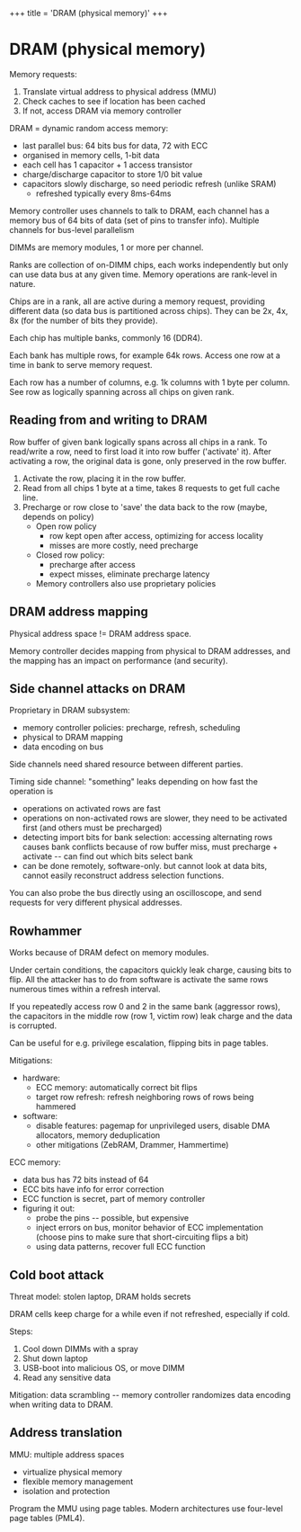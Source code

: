 +++
title = 'DRAM (physical memory)'
+++

# DRAM (physical memory)
Memory requests:
1. Translate virtual address to physical address (MMU)
2. Check caches to see if location has been cached
3. If not, access DRAM via memory controller

DRAM = dynamic random access memory:
- last parallel bus: 64 bits bus for data, 72 with ECC
- organised in memory cells, 1-bit data
- each cell has 1 capacitor + 1 access transistor
- charge/discharge capacitor to store 1/0 bit value
- capacitors slowly discharge, so need periodic refresh (unlike SRAM)
    - refreshed typically every 8ms-64ms

Memory controller uses channels to talk to DRAM, each channel has a memory bus of 64 bits of data (set of pins to transfer info).
Multiple channels for bus-level parallelism

DIMMs are memory modules, 1 or more per channel.

Ranks are collection of on-DIMM chips, each works independently but only can use data bus at any given time. Memory operations are rank-level in nature.

Chips are in a rank, all are active during a memory request, providing different data (so data bus is partitioned across chips). They can be 2x, 4x, 8x (for the number of bits they provide).

Each chip has multiple banks, commonly 16 (DDR4).

Each bank has multiple rows, for example 64k rows. Access one row at a time in bank to serve memory request.

Each row has a number of columns, e.g. 1k columns with 1 byte per column. See row as logically spanning across all chips on given rank.

## Reading from and writing to DRAM
Row buffer of given bank logically spans across all chips in a rank. To read/write a row, need to first load it into row buffer ('activate' it). After activating a row, the original data is gone, only preserved in the row buffer.

1. Activate the row, placing it in the row buffer.
2. Read from all chips 1 byte at a time, takes 8 requests to get full cache line.
3. Precharge or row close to 'save' the data back to the row (maybe, depends on policy)
    - Open row policy
        - row kept open after access, optimizing for access locality
        - misses are more costly, need precharge
    - Closed row policy:
        - precharge after access
        - expect misses, eliminate precharge latency
    - Memory controllers also use proprietary policies

## DRAM address mapping
Physical address space != DRAM address space.

Memory controller decides mapping from physical to DRAM addresses, and the mapping has an impact on performance (and security).

## Side channel attacks on DRAM
Proprietary in DRAM subsystem:
- memory controller policies: precharge, refresh, scheduling
- physical to DRAM mapping
- data encoding on bus

Side channels need shared resource between different parties.

Timing side channel: "something" leaks depending on how fast the operation is
- operations on activated rows are fast
- operations on non-activated rows are slower, they need to be activated first (and others must be precharged)
- detecting import bits for bank selection: accessing alternating rows causes bank conflicts because of row buffer miss, must precharge + activate -- can find out which bits select bank
- can be done remotely, software-only. but cannot look at data bits, cannot easily reconstruct address selection functions.

You can also probe the bus directly using an oscilloscope, and send requests for very different physical addresses.
## Rowhammer
Works because of DRAM defect on memory modules.

Under certain conditions, the capacitors quickly leak charge, causing bits to flip.
All the attacker has to do from software is activate the same rows numerous times within a refresh interval.

If you repeatedly access row 0 and 2 in the same bank (aggressor rows), the capacitors in the middle row (row 1, victim row) leak charge and the data is corrupted.

Can be useful for e.g. privilege escalation, flipping bits in page tables.

Mitigations:
- hardware:
  - ECC memory: automatically correct bit flips
  - target row refresh: refresh neighboring rows of rows being hammered
- software:
  - disable features: pagemap for unprivileged users, disable DMA allocators, memory deduplication
  - other mitigations (ZebRAM, Drammer, Hammertime)

ECC memory:
- data bus has 72 bits instead of 64
- ECC bits have info for error correction
- ECC function is secret, part of memory controller
- figuring it out:
  - probe the pins -- possible, but expensive
  - inject errors on bus, monitor behavior of ECC implementation (choose pins to make sure that short-circuiting flips a bit)
  - using data patterns, recover full ECC function

## Cold boot attack
Threat model: stolen laptop, DRAM holds secrets

DRAM cells keep charge for a while even if not refreshed, especially if cold.

Steps:
1. Cool down DIMMs with a spray
2. Shut down laptop
3. USB-boot into malicious OS, or move DIMM
4. Read any sensitive data

Mitigation: data scrambling -- memory controller randomizes data encoding when writing data to DRAM.
## Address translation
MMU: multiple address spaces
- virtualize physical memory
- flexible memory management
- isolation and protection

Program the MMU using page tables.
Modern architectures use four-level page tables (PML4).
